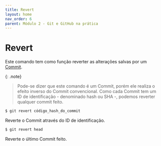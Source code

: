 ```yaml
---
title: Revert
layout: home
nav_order: 6
parent: Módulo 2 - Git e GitHub na prática
---
```


<h1>Revert</h1>
<p>
Este comando tem como função reverter as alterações salvas por um <a href = "https://wmpjrufg.github.io/GIT_REA/002-3.html">Commit</a>.

{: .note} 
>Pode-se dizer que este comando é um Commit, porém ele realiza o efeito inverso do Commit convencional.
Como cada Commit tem um ID de identificação - denominado hash ou SHA -, podemos reverter qualquer commit feito.

```bash
$ git revert código_hash_do_commit
```
Reverte o Commit através do ID de identificação.

```bash
$ git revert head
```
Reverte o último Commit feito.
</p>
